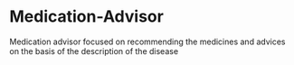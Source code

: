 # Medication-Advisor
Medication advisor focused on recommending the medicines and advices on the basis of the description of the disease
